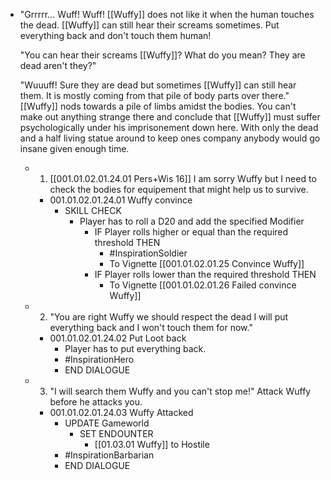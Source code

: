 - "Grrrrr… Wuff! Wuff! [[Wuffy]] does not like it when the human touches the dead. [[Wuffy]] can still hear their screams sometimes. Put everything back and don't touch them human!
  
  "You can hear their screams [[Wuffy]]? What do you mean? They are dead aren't they?"
  
  "Wuuuff! Sure they are dead but sometimes [[Wuffy]] can still hear them. It is mostly coming from that pile of body parts over there." [[Wuffy]] nods towards a pile of limbs amidst the bodies. You can't make out anything strange there and conclude that [[Wuffy]] must suffer psychologically under his imprisonement down here. With only the dead and a half living statue around to keep ones company anybody would go insane given enough time.
	- 1. [[001.01.02.01.24.01 Pers+Wis 16]] I am sorry Wuffy but I need to check the bodies for equipement that might help us to survive.
		- 001.01.02.01.24.01 Wuffy convince
			- SKILL CHECK
				- Player has to roll a D20 and add the specified Modifier
					- IF Player rolls higher or equal than the required threshold THEN
						- #InspirationSoldier
						- To Vignette [[001.01.02.01.25 Convince Wuffy]]
					- IF Player rolls lower than the required threshold THEN
						- To Vignette [[001.01.02.01.26 Failed convince Wuffy]]
	- 2. "You are right Wuffy we should respect the dead I will put everything back and I won't touch them for now."
		- 001.01.02.01.24.02 Put Loot back
			- Player has to put everything back.
			- #InspirationHero
			- END DIALOGUE
	- 3. "I will search them Wuffy and you can't stop me!" Attack Wuffy before he attacks you.
		- 001.01.02.01.24.03 Wuffy Attacked
			- UPDATE Gameworld
				- SET ENDOUNTER
					- [[01.03.01 Wuffy]] to Hostile
			- #InspirationBarbarian
			- END DIALOGUE